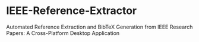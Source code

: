 # IEEE-Reference-Extractor
Automated Reference Extraction and BibTeX Generation from IEEE Research Papers: A Cross-Platform Desktop Application
